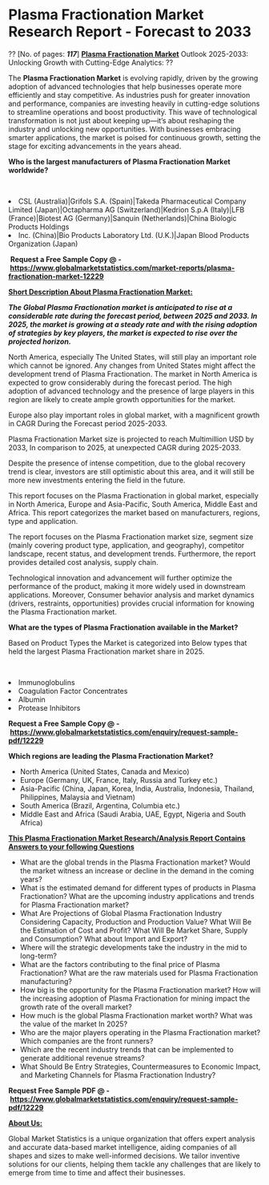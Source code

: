 <H1>Plasma Fractionation Market Research Report - Forecast to 2033</H1><p>?? [No. of pages:&nbsp;<strong><em>117</em></strong>]&nbsp;<strong><a href="https://www.globalmarketstatistics.com/market-reports/plasma-fractionation-market-12229">Plasma Fractionation&nbsp;Market</a></strong>&nbsp;Outlook 2025-2033: Unlocking Growth with Cutting-Edge Analytics: ??</p><p>The <strong>Plasma Fractionation Market</strong> is evolving rapidly, driven by the growing adoption of advanced technologies that help businesses operate more efficiently and stay competitive. As industries push for greater innovation and performance, companies are investing heavily in cutting-edge solutions to streamline operations and boost productivity. This wave of technological transformation is not just about keeping up&mdash;it&rsquo;s about reshaping the industry and unlocking new opportunities. With businesses embracing smarter applications, the market is poised for continuous growth, setting the stage for exciting advancements in the years ahead.</p><p><strong>Who is the largest manufacturers of Plasma Fractionation Market worldwide?</strong></p><p>&nbsp;<li>CSL (Australia)|Grifols S.A. (Spain)|Takeda Pharmaceutical Company Limited (Japan)|Octapharma AG (Switzerland)|Kedrion S.p.A (Italy)|LFB (France)|Biotest AG (Germany)|Sanquin (Netherlands)|China Biologic Products Holdings<li> Inc. (China)|Bio Products Laboratory Ltd. (U.K.)|Japan Blood Products Organization (Japan)</p><p>&nbsp;<strong>Request a Free Sample Copy @ -&nbsp;<a href="https://www.globalmarketstatistics.com/market-reports/plasma-fractionation-market-12229">https://www.globalmarketstatistics.com/market-reports/plasma-fractionation-market-12229</a></strong></p><p><strong><u>Short Description About Plasma Fractionation Market:</u></strong></p><p><strong><em>The Global Plasma Fractionation market is anticipated to rise at a considerable rate during the forecast period, between 2025 and 2033. In 2025, the market is growing at a steady rate and with the rising adoption of strategies by key players, the market is expected to rise over the projected horizon.</em></strong></p><p>North America, especially The United States, will still play an important role which cannot be ignored. Any changes from United States might affect the development trend of Plasma Fractionation. The market in North America is expected to grow considerably during the forecast period. The high adoption of advanced technology and the presence of large players in this region are likely to create ample growth opportunities for the market.</p><p>Europe also play important roles in global market, with a magnificent growth in CAGR During the Forecast period 2025-2033.</p><p>Plasma Fractionation Market size is projected to reach Multimillion USD by 2033, In comparison to 2025, at unexpected CAGR during 2025-2033.</p><p>Despite the presence of intense competition, due to the global recovery trend is clear, investors are still optimistic about this area, and it will still be more new investments entering the field in the future.</p><p>This report focuses on the Plasma Fractionation in global market, especially in North America, Europe and Asia-Pacific, South America, Middle East and Africa. This report categorizes the market based on manufacturers, regions, type and application.</p><p>The report focuses on the Plasma Fractionation market size, segment size (mainly covering product type, application, and geography), competitor landscape, recent status, and development trends. Furthermore, the report provides detailed cost analysis, supply chain.</p><p>Technological innovation and advancement will further optimize the performance of the product, making it more widely used in downstream applications. Moreover, Consumer behavior analysis and market dynamics (drivers, restraints, opportunities) provides crucial information for knowing the Plasma Fractionation market.</p><p><strong>What are the types of Plasma Fractionation available in the Market?</strong></p><p>Based on Product Types the Market is categorized into Below types that held the largest Plasma Fractionation market share in 2025.</p><p>&nbsp;<li>Immunoglobulins<li> Coagulation Factor Concentrates<li> Albumin<li> Protease Inhibitors&nbsp;</p><p><strong>Request a Free Sample Copy @ -&nbsp;<a href="https://www.globalmarketstatistics.com/enquiry/request-sample-pdf/12229">https://www.globalmarketstatistics.com/enquiry/request-sample-pdf/12229</a></strong></p><p><strong>Which regions are leading the Plasma Fractionation Market?</strong></p><ul><li>North America (United States, Canada and Mexico)</li><li>Europe (Germany, UK, France, Italy, Russia and Turkey etc.)</li><li>Asia-Pacific (China, Japan, Korea, India, Australia, Indonesia, Thailand, Philippines, Malaysia and Vietnam)</li><li>South America (Brazil, Argentina, Columbia etc.)</li><li>Middle East and Africa (Saudi Arabia, UAE, Egypt, Nigeria and South Africa)</li></ul><p><strong><u>This Plasma Fractionation Market Research/Analysis Report Contains Answers to your following Questions</u></strong></p><ul><li>What are the global trends in the Plasma Fractionation market? Would the market witness an increase or decline in the demand in the coming years?</li><li>What is the estimated demand for different types of products in Plasma Fractionation? What are the upcoming industry applications and trends for Plasma Fractionation market?</li><li>What Are Projections of Global Plasma Fractionation Industry Considering Capacity, Production and Production Value? What Will Be the Estimation of Cost and Profit? What Will Be Market Share, Supply and Consumption? What about Import and Export?</li><li>Where will the strategic developments take the industry in the mid to long-term?</li><li>What are the factors contributing to the final price of Plasma Fractionation? What are the raw materials used for Plasma Fractionation manufacturing?</li><li>How big is the opportunity for the Plasma Fractionation market? How will the increasing adoption of Plasma Fractionation for mining impact the growth rate of the overall market?</li><li>How much is the global Plasma Fractionation market worth? What was the value of the market In 2025?</li><li>Who are the major players operating in the Plasma Fractionation market? Which companies are the front runners?</li><li>Which are the recent industry trends that can be implemented to generate additional revenue streams?</li><li>What Should Be Entry Strategies, Countermeasures to Economic Impact, and Marketing Channels for Plasma Fractionation Industry?</li></ul><p><strong>Request Free Sample PDF @ -&nbsp;<a href="https://www.globalmarketstatistics.com/enquiry/request-sample-pdf/12229">https://www.globalmarketstatistics.com/enquiry/request-sample-pdf/12229</a></strong></p><p><strong><u>About Us:</u></strong></p><p>Global Market Statistics&nbsp;is a unique organization that offers expert analysis and accurate data-based market intelligence, aiding companies of all shapes and sizes to make well-informed decisions. We tailor inventive solutions for our clients, helping them tackle any challenges that are likely to emerge from time to time and affect their businesses.</p>
